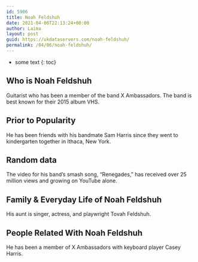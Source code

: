 ```yaml
---
id: 5906
title: Noah Feldshuh
date: 2021-04-06T22:13:24+00:00
author: Laima
layout: post
guid: https://ukdataservers.com/noah-feldshuh/
permalink: /04/06/noah-feldshuh/
---
```


* some text
{: toc}


## Who is Noah Feldshuh
                  
                  
                  
Guitarist who has been a member of the band X Ambassadors. The band is best known for their 2015 album VHS.
                  
              
            
              
            
                
                
                
## Prior to Popularity
                  
                  
                  
He has been friends with his bandmate Sam Harris since they went to kindergarten together in Ithaca, New York.
                  
              
            
              
            
                
                
                
## Random data
                  
                  
                  
The video for his band&#8217;s smash song, &#8220;Renegades,&#8221; has received over 25 million views and growing on YouTube alone.
                  
              
            
              
            
                
                
                
## Family & Everyday Life of Noah Feldshuh
                  
                  
                  
His aunt is singer, actress, and playwright Tovah Feldshuh.
                  
              
            
              
            
                
                
                
## People Related With Noah Feldshuh
                  
                  
                  
He has been a member of X Ambassadors with keyboard player Casey Harris.
                  
              
            
              
            
                
              
            
              
              
            
            
              
            
          
          
          